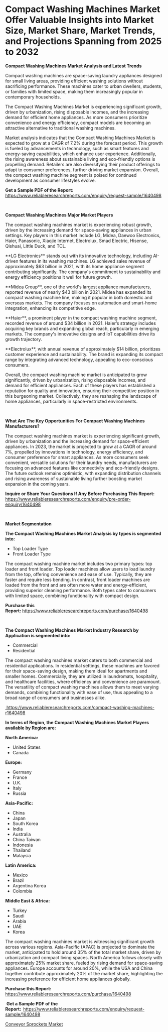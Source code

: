 <p><h1>Compact Washing Machines Market Offer Valuable Insights into Market Size, Market Share, Market Trends, and Projections Spanning from 2025 to 2032</h1></p><p><strong>Compact Washing Machines Market Analysis and Latest Trends</strong></p>
<p><p>Compact washing machines are space-saving laundry appliances designed for small living areas, providing efficient washing solutions without sacrificing performance. These machines cater to urban dwellers, students, or families with limited space, making them increasingly popular in contemporary households.</p><p>The Compact Washing Machines Market is experiencing significant growth, driven by urbanization, rising disposable incomes, and the increasing demand for efficient home appliances. As more consumers prioritize convenience and energy efficiency, compact models are becoming an attractive alternative to traditional washing machines.</p><p>Market analysis indicates that the Compact Washing Machines Market is expected to grow at a CAGR of 7.2% during the forecast period. This growth is fueled by advancements in technology, such as smart features and energy-saving capabilities, which enhance user experience. Additionally, the rising awareness about sustainable living and eco-friendly options is propelling demand. Retailers are also diversifying their product offerings to adapt to consumer preferences, further driving market expansion. Overall, the compact washing machine segment is poised for continued development as consumer lifestyles evolve.</p></p>
<p><strong>Get a Sample PDF of the Report:&nbsp;</strong> <a href="https://www.reliableresearchreports.com/enquiry/request-sample/1640498?utm_campaign=2461&utm_medium=2&utm_source=Github&utm_content=ia&utm_term=17022025&utm_id=compact-washing-machines">https://www.reliableresearchreports.com/enquiry/request-sample/1640498</a></p>
<p>&nbsp;</p>
<p><strong>Compact Washing Machines Major Market Players</strong></p>
<p><p>The compact washing machines market is experiencing robust growth, driven by the increasing demand for space-saving appliances in urban settings. Key players in this market include LG, Midea, Daewoo Electronics, Haier, Panasonic, Xiaojie Internet, Electrolux, Smad Electric, Hisense, Qishuai, Little Duck, and TCL. </p><p>**LG Electronics** stands out with its innovative technology, including AI-driven features in its washing machines. LG achieved sales revenue of approximately $63 billion in 2021, with its home appliance segment contributing significantly. The company's commitment to sustainability and energy efficiency positions it well for future growth.</p><p>**Midea Group**, one of the world's largest appliance manufacturers, reported revenue of nearly $43 billion in 2021. Midea has expanded its compact washing machine line, making it popular in both domestic and overseas markets. The company focuses on automation and smart-home integration, enhancing its competitive edge.</p><p>**Haier**, a prominent player in the compact washing machine segment, recorded revenue of around $34 billion in 2021. Haier’s strategy includes acquiring key brands and expanding global reach, particularly in emerging markets. The company's innovative designs and IoT capabilities drive its growth trajectory.</p><p>**Electrolux**, with annual revenue of approximately $14 billion, prioritizes customer experience and sustainability. The brand is expanding its compact range by integrating advanced technology, appealing to eco-conscious consumers.</p><p>Overall, the compact washing machine market is anticipated to grow significantly, driven by urbanization, rising disposable incomes, and demand for efficient appliances. Each of these players has established a reputation for quality and innovation, ensuring their competitive position in this burgeoning market. Collectively, they are reshaping the landscape of home appliances, particularly in space-restricted environments.</p></p>
<p>&nbsp;</p>
<p><strong>What Are The Key Opportunities For Compact Washing Machines Manufacturers?</strong></p>
<p><p>The compact washing machines market is experiencing significant growth, driven by urbanization and the increasing demand for space-efficient appliances. In 2023, the market is projected to grow at a CAGR of around 7%, propelled by innovations in technology, energy efficiency, and consumer preference for smart appliances. As more consumers seek convenient, versatile solutions for their laundry needs, manufacturers are focusing on advanced features like connectivity and eco-friendly designs. The future outlook remains optimistic, with expanding distribution channels and rising awareness of sustainable living further boosting market expansion in the coming years.</p></p>
<p><strong>Inquire or Share Your Questions If Any Before Purchasing This Report:</strong> <a href="https://www.reliableresearchreports.com/enquiry/pre-order-enquiry/1640498?utm_campaign=2461&utm_medium=2&utm_source=Github&utm_content=ia&utm_term=17022025&utm_id=compact-washing-machines">https://www.reliableresearchreports.com/enquiry/pre-order-enquiry/1640498</a></p>
<p>&nbsp;</p>
<p><strong>Market Segmentation</strong></p>
<p><strong>The Compact Washing Machines Market Analysis by types is segmented into:</strong></p>
<p><ul><li>Top Loader Type</li><li>Front Loader Type</li></ul></p>
<p><p>The compact washing machine market includes two primary types: top loader and front loader. Top loader machines allow users to load laundry from the top, offering convenience and ease of use. Typically, they are faster and require less bending. In contrast, front loader machines are loaded from the front and are often more water and energy-efficient, providing superior cleaning performance. Both types cater to consumers with limited space, combining functionality with compact design.</p></p>
<p><strong>Purchase this Report:&nbsp;</strong><a href="https://www.reliableresearchreports.com/purchase/1640498?utm_campaign=2461&utm_medium=2&utm_source=Github&utm_content=ia&utm_term=17022025&utm_id=compact-washing-machines">https://www.reliableresearchreports.com/purchase/1640498</a></p>
<p>&nbsp;</p>
<p><strong>The Compact Washing Machines Market Industry Research by Application is segmented into:</strong></p>
<p><ul><li>Commercial</li><li>Residential</li></ul></p>
<p><p>The compact washing machines market caters to both commercial and residential applications. In residential settings, these machines are favored for their space-saving design, making them ideal for apartments and smaller homes. Commercially, they are utilized in laundromats, hospitality, and healthcare facilities, where efficiency and convenience are paramount. The versatility of compact washing machines allows them to meet varying demands, combining functionality with ease of use, thus appealing to a broad range of consumers and businesses alike.</p></p>
<p><a href="https://www.reliableresearchreports.com/compact-washing-machines-r1640498?utm_campaign=2461&utm_medium=2&utm_source=Github&utm_content=ia&utm_term=17022025&utm_id=compact-washing-machines">&nbsp;https://www.reliableresearchreports.com/compact-washing-machines-r1640498</a></p>
<p><strong>In terms of Region, the Compact Washing Machines Market Players available by Region are:</strong></p>
<p>
    <p> <strong> North America: </strong>
        <ul>
            <li>United States</li>
            <li>Canada</li>
        </ul>
        </p> 
    <p> <strong> Europe: </strong>
        <ul>
            <li>Germany</li>
            <li>France</li>
            <li>U.K.</li>
            <li>Italy</li>
            <li>Russia</li>
        </ul>
        </p> 
    <p> <strong> Asia-Pacific: </strong>
        <ul>
            <li>China</li>
            <li>Japan</li>
            <li>South Korea</li>
            <li>India</li>
            <li>Australia</li>
            <li>China Taiwan</li>
            <li>Indonesia</li>
            <li>Thailand</li>
            <li>Malaysia</li>
        </ul>
        </p> 
    <p> <strong> Latin America: </strong>
        <ul>
            <li>Mexico</li>
            <li>Brazil</li>
            <li>Argentina Korea</li>
            <li>Colombia</li>
        </ul>
        </p> 
    <p> <strong> Middle East & Africa: </strong>
        <ul>
            <li>Turkey</li>
            <li>Saudi</li>
            <li>Arabia</li>
            <li>UAE</li>
            <li>Korea</li>
        </ul>
    </p>
    </p>
<p><p>The compact washing machines market is witnessing significant growth across various regions. Asia-Pacific (APAC) is projected to dominate the market, anticipated to hold around 35% of the total market share, driven by urbanization and compact living spaces. North America follows closely with approximately 25% market share, fueled by rising demand for space-saving appliances. Europe accounts for around 20%, while the USA and China together contribute approximately 20% of the market share, highlighting the increasing preference for efficient home appliances globally.</p></p>
<p><strong>Purchase this Report: </strong><a href="https://www.reliableresearchreports.com/purchase/1640498?utm_campaign=2461&utm_medium=2&utm_source=Github&utm_content=ia&utm_term=17022025&utm_id=compact-washing-machines">https://www.reliableresearchreports.com/purchase/1640498</a></p>
<p>&nbsp;<strong>Get a Sample PDF of the Report:&nbsp;&nbsp;</strong><a href="https://www.reliableresearchreports.com/enquiry/request-sample/1640498?utm_campaign=2461&utm_medium=2&utm_source=Github&utm_content=ia&utm_term=17022025&utm_id=compact-washing-machines">https://www.reliableresearchreports.com/enquiry/request-sample/1640498</a></p>
<p><strong></strong></p>
<p><p><a href="https://github.com/techerghalim/Market-Research-Report-List-1/blob/main/conveyor-sprockets-market.md?utm_campaign=2461&utm_medium=2&utm_source=Github&utm_content=ia&utm_term=17022025&utm_id=compact-washing-machines">Conveyor Sprockets Market</a></p></p>